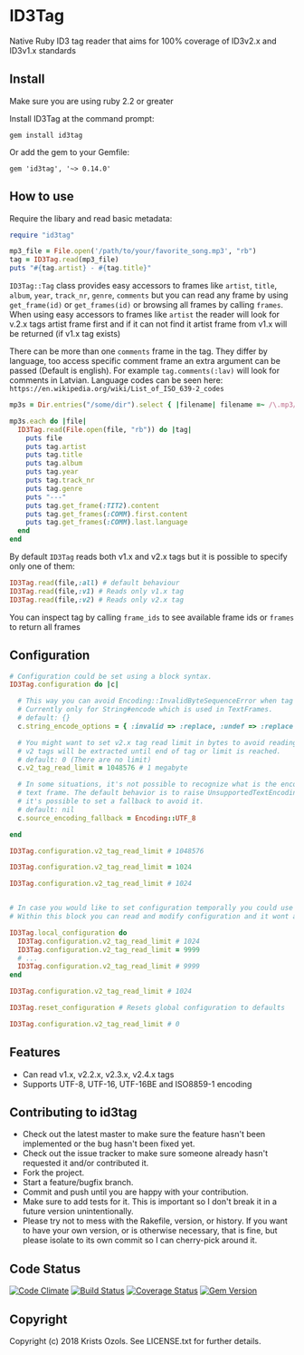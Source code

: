# ID3Tag
Native Ruby ID3 tag reader that aims for 100% coverage of ID3v2.x and ID3v1.x standards

## Install

Make sure you are using ruby 2.2 or greater

Install ID3Tag at the command prompt:
```
gem install id3tag
```

Or add the gem to your Gemfile:
```
gem 'id3tag', '~> 0.14.0'
```

## How to use

Require the libary and read basic metadata:
```ruby
require "id3tag"

mp3_file = File.open('/path/to/your/favorite_song.mp3', "rb")
tag = ID3Tag.read(mp3_file)
puts "#{tag.artist} - #{tag.title}"
```
`ID3Tag::Tag` class provides easy accessors to frames like `artist`, `title`, `album`, `year`, `track_nr`, `genre`, `comments` but you can read any frame by using `get_frame(id)` or `get_frames(id)` or browsing all frames by calling `frames`.
When using easy accessors to frames like `artist` the reader will look for v.2.x tags artist frame first and if it can not find it artist frame from v1.x will be returned (if v1.x tag exists)

There can be more than one `comments` frame in the tag. They differ by language, too access specific comment frame an extra argument can be passed (Default is english). For example `tag.comments(:lav)` will look for comments in Latvian. Language codes can be seen here: `https://en.wikipedia.org/wiki/List_of_ISO_639-2_codes`

```ruby
mp3s = Dir.entries("/some/dir").select { |filename| filename =~ /\.mp3/i }

mp3s.each do |file|
  ID3Tag.read(File.open(file, "rb")) do |tag|
    puts file
    puts tag.artist
    puts tag.title
    puts tag.album
    puts tag.year
    puts tag.track_nr
    puts tag.genre
    puts "---"
    puts tag.get_frame(:TIT2).content
    puts tag.get_frames(:COMM).first.content
    puts tag.get_frames(:COMM).last.language
  end
end
```
By default `ID3Tag` reads both v1.x and v2.x tags but it is possible to specify only one of them:
```ruby
ID3Tag.read(file,:all) # default behaviour
ID3Tag.read(file,:v1) # Reads only v1.x tag
ID3Tag.read(file,:v2) # Reads only v2.x tag
```

You can inspect tag by calling `frame_ids` to see available frame ids or `frames` to return all frames

## Configuration


```ruby
# Configuration could be set using a block syntax.
ID3Tag.configuration do |c|

  # This way you can avoid Encoding::InvalidByteSequenceError when tag contains invalid data.
  # Currently only for String#encode which is used in TextFrames.
  # default: {}
  c.string_encode_options = { :invalid => :replace, :undef => :replace }

  # You might want to set v2.x tag read limit in bytes to avoid reading too much data into memory
  # v2 tags will be extracted until end of tag or limit is reached.
  # default: 0 (There are no limit)
  c.v2_tag_read_limit = 1048576 # 1 megabyte

  # In some situations, it's not possible to recognize what is the encoding of a
  # text frame. The default behavior is to raise UnsupportedTextEncoding, but
  # it's possible to set a fallback to avoid it.
  # default: nil
  c.source_encoding_fallback = Encoding::UTF_8

end

ID3Tag.configuration.v2_tag_read_limit # 1048576

ID3Tag.configuration.v2_tag_read_limit = 1024

ID3Tag.configuration.v2_tag_read_limit # 1024


# In case you would like to set configuration temporally you could use `local_configuration` method.
# Within this block you can read and modify configuration and it wont affect global or layers above.

ID3Tag.local_configuration do
  ID3Tag.configuration.v2_tag_read_limit # 1024
  ID3Tag.configuration.v2_tag_read_limit = 9999
  # ...
  ID3Tag.configuration.v2_tag_read_limit # 9999
end

ID3Tag.configuration.v2_tag_read_limit # 1024

ID3Tag.reset_configuration # Resets global configuration to defaults

ID3Tag.configuration.v2_tag_read_limit # 0
```


## Features

* Can read v1.x, v2.2.x, v2.3.x, v2.4.x tags
* Supports UTF-8, UTF-16, UTF-16BE and ISO8859-1 encoding


## Contributing to id3tag

* Check out the latest master to make sure the feature hasn't been implemented or the bug hasn't been fixed yet.
* Check out the issue tracker to make sure someone already hasn't requested it and/or contributed it.
* Fork the project.
* Start a feature/bugfix branch.
* Commit and push until you are happy with your contribution.
* Make sure to add tests for it. This is important so I don't break it in a future version unintentionally.
* Please try not to mess with the Rakefile, version, or history. If you want to have your own version, or is otherwise necessary, that is fine, but please isolate to its own commit so I can cherry-pick around it.

## Code Status
[![Code Climate](https://codeclimate.com/github/krists/id3tag.svg)](https://codeclimate.com/github/krists/id3tag) [![Build Status](https://travis-ci.org/krists/id3tag.svg?branch=master)](https://travis-ci.org/krists/id3tag) [![Coverage Status](https://coveralls.io/repos/krists/id3tag/badge.svg?branch=master)](https://coveralls.io/r/krists/id3tag) [![Gem Version](https://badge.fury.io/rb/id3tag.svg)](http://badge.fury.io/rb/id3tag)
## Copyright

Copyright (c) 2018 Krists Ozols. See LICENSE.txt for
further details.

